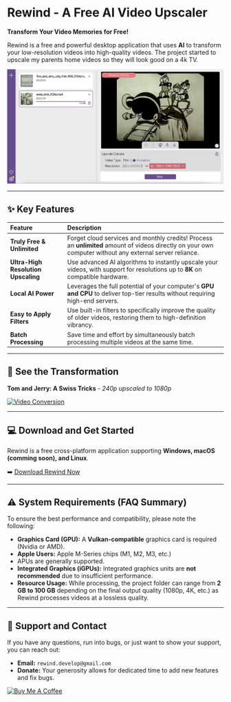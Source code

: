 # Rewind - A Free AI Video Upscaler 

**Transform Your Video Memories for Free!**

Rewind is a free and powerful desktop application that uses **AI** to transform your low-resolution videos into high-quality videos. The project started to upscale my parents home videos so they will look good on a 4k TV.

![Main Application Screenshot](main_app.png)

---

## ✨ Key Features

| Feature | Description |
| :--- | :--- |
| **Truly Free & Unlimited** | Forget cloud services and monthly credits! Process an **unlimited** amount of videos directly on your own computer without any external server reliance. |
| **Ultra-High Resolution Upscaling** | Use advanced AI algorithms to instantly upscale your videos, with support for resolutions up to **8K** on compatible hardware. |
| **Local AI Power** | Leverages the full potential of your computer's **GPU and CPU** to deliver top-tier results without requiring high-end servers. |
| **Easy to Apply Filters** | Use built-in filters to specifically improve the quality of older videos, restoring them to high-definition vibrancy. |
| **Batch Processing** | Save time and effort by simultaneously batch processing multiple videos at the same time. |

---

## 🎥 See the Transformation

**Tom and Jerry: A Swiss Tricks** - *240p upscaled to 1080p*

[![Video Conversion](https://img.youtube.com/vi/UV4e40Upkmc/0.jpg)](https://www.youtube.com/watch?v=UV4e40Upkmc)


---

## 💻 Download and Get Started

Rewind is a free cross-platform application supporting **Windows, macOS (comming soon), and Linux**.

➡️ [Download Rewind Now](https://rewind-app.xyz)

---

## ⚠️ System Requirements (FAQ Summary)

To ensure the best performance and compatibility, please note the following:

* **Graphics Card (GPU):** A **Vulkan-compatible** graphics card is required (Nvidia or AMD).
* **Apple Users:** Apple M-Series chips (M1, M2, M3, etc.)
* APUs are generally supported.
* **Integrated Graphics (iGPUs):** Integrated graphics units are **not recommended** due to insufficient performance.
* **Resource Usage:** While processing, the project folder can range from **2 GB to 100 GB** depending on the final output quality (1080p, 4K, etc.) as Rewind processes videos at a lossless quality.

---

## 🤝 Support and Contact

If you have any questions, run into bugs, or just want to show your support, you can reach out:

* **Email:** `rewind.develop@gmail.com`
* **Donate:** Your generosity allows for dedicated time to add new features and fix bugs.

[![Buy Me A Coffee](https://img.shields.io/badge/Buy%20Me%20A%20Coffee-FFDD00?style=for-the-badge&logo=buy-me-a-coffee&logoColor=black)](https://buymeacoffee.com/rewind.app)
  
